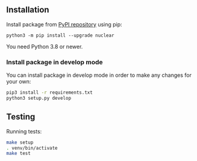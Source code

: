 ## Installation

Install package from [PyPI repository](https://pypi.org/project/nuclear) using pip:
```shell
python3 -m pip install --upgrade nuclear
```

You need Python 3.8 or newer.

### Install package in develop mode
You can install package in develop mode in order to make any changes for your own:
```bash
pip3 install -r requirements.txt
python3 setup.py develop
```

## Testing
Running tests:
```bash
make setup
. venv/bin/activate
make test
```

